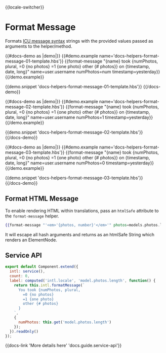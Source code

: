 {{locale-switcher}}
# Format Message

Formats [ICU message syntax](https://formatjs.io/docs/icu-syntax) strings with the provided values passed as arguments to the helper/method.

{{#docs-demo as |demo|}}
  {{#demo.example name='docs-helpers-format-message-01-template.hbs'}}
    {{format-message "{name} took {numPhotos, plural, =0 {no photos} =1 {one photo} other {# photos}} on {timestamp, date, long}"
             name=user.username
             numPhotos=num
             timestamp=yesterday}}
  {{/demo.example}}

  {{demo.snippet 'docs-helpers-format-message-01-template.hbs'}}
{{/docs-demo}}

{{#docs-demo as |demo|}}
  {{#demo.example name='docs-helpers-format-message-02-template.hbs'}}
    {{format-message "{name} took {numPhotos, plural, =0 {no photos} =1 {one photo} other {# photos}} on {timestamp, date, long}"
             name=user.username
             numPhotos=1
             timestamp=yesterday}}
  {{/demo.example}}

  {{demo.snippet 'docs-helpers-format-message-02-template.hbs'}}
{{/docs-demo}}

{{#docs-demo as |demo|}}
  {{#demo.example name='docs-helpers-format-message-03-template.hbs'}}
    {{format-message "{name} took {numPhotos, plural, =0 {no photos} =1 {one photo} other {# photos}} on {timestamp, date, long}"
             name=user.username
             numPhotos=0
             timestamp=yesterday}}
  {{/demo.example}}

  {{demo.snippet 'docs-helpers-format-message-03-template.hbs'}}
{{/docs-demo}}

## Format HTML Message

To enable rendering HTML within translations, pass an `htmlSafe` attribute to the `format-message` helper.

```hbs
{{format-message "'<em>'{photos, number}'</em>'" photos=models.photos.length htmlSafe=true}}
```

It will escape all hash arguments and returns as an htmlSafe String which renders an ElementNode.  

## Service API

```js
export default Component.extend({
  intl: service(),
  count: 0,
  label: computed('intl.locale', 'model.photos.length', function() {
    return this.intl.formatMessage(`
      You took {numPhotos, plural,
        =0 {no photos}
        =1 {one photo}
        other {# photos}
      }
    `,
    {
      numPhotos: this.get('model.photos.length')
    });
  }).readOnly()
});
```

{{docs-link 'More details here' 'docs.guide.service-api'}}
